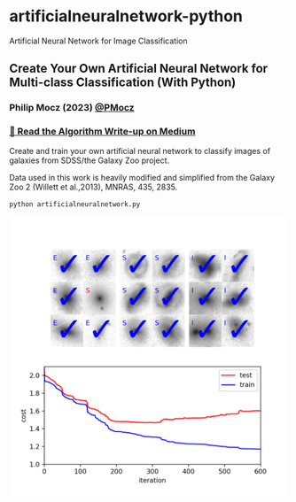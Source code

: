 # artificialneuralnetwork-python
Artificial Neural Network for Image Classification

## Create Your Own Artificial Neural Network for Multi-class Classification (With Python)

### Philip Mocz (2023) [@PMocz](https://twitter.com/PMocz)

### [📝 Read the Algorithm Write-up on Medium](https://philip-mocz.medium.com/create-your-own-artificial-neural-network-for-multi-class-classification-with-python-7011946af722)

Create and train your own artificial neural network to classify images of galaxies from SDSS/the Galaxy Zoo project.

Data used in this work is heavily modified and simplified from  the Galaxy Zoo 2 (Willett et al.,2013), MNRAS, 435, 2835.


```
python artificialneuralnetwork.py
```

![Simulation](./artificialneuralnetwork.png)
